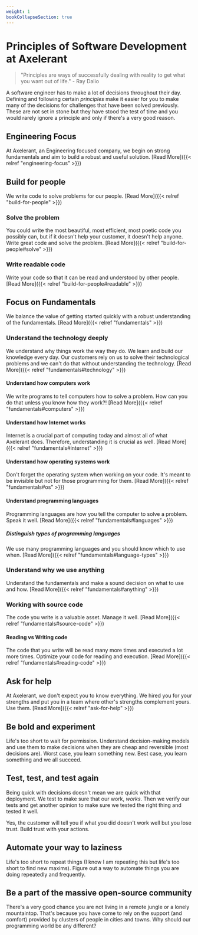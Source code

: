 ```yaml
---
weight: 1
bookCollapseSection: true
---
```


# Principles of Software Development at Axelerant

> "Principles are ways of successfully dealing with reality to get what you want out of life." - Ray Dalio

A software engineer has to make a lot of decisions throughout their day. Defining and following certain _principles_ make it easier for you to make many of the decisions for challenges that have been solved previously. These are not set in stone but they have stood the test of time and you would rarely ignore a principle and only if there's a very good reason.

## Engineering Focus

At Axelerant, an Engineering focused company, we begin on strong fundamentals and aim to build a robust and useful solution. [Read More]({{< relref "engineering-focus" >}})

## Build for people

We write code to solve problems for our people. [Read More]({{< relref "build-for-people" >}})

### Solve the problem

You could write the most beautiful, most efficient, most poetic code you possibly can, but if it doesn't help your customer, it doesn't help anyone. Write great code and solve the problem. [Read More]({{< relref "build-for-people#solve" >}})

### Write readable code

Write your code so that it can be read and understood by other people. [Read More]({{< relref "build-for-people#readable" >}})

## Focus on Fundamentals

We balance the value of getting started quickly with a robust understanding of the fundamentals. [Read More]({{< relref "fundamentals" >}})

### Understand the technology deeply

We understand why things work the way they do. We learn and build our knowledge every day. Our customers rely on us to solve their technological problems and we can't do that without understanding the technology. [Read More]({{< relref "fundamentals#technology" >}})

#### Understand how computers work

We write programs to tell computers how to solve a problem. How can you do that unless you know how they work?! [Read More]({{< relref "fundamentals#computers" >}})

#### Understand how Internet works

Internet is a crucial part of computing today and almost all of what Axelerant does. Therefore, understanding it is crucial as well. [Read More]({{< relref "fundamentals#internet" >}})

#### Understand how operating systems work

Don't forget the operating system when working on your code. It's meant to be invisible but not for those programming for them. [Read More]({{< relref "fundamentals#os" >}})

#### Understand programming languages

Programming languages are how you tell the computer to solve a problem. Speak it well. [Read More]({{< relref "fundamentals#languages" >}})

##### Distinguish types of programming languages

We use many programming languages and you should know which to use when. [Read More]({{< relref "fundamentals#language-types" >}})

### Understand why we use anything

Understand the fundamentals and make a sound decision on what to use and how. [Read More]({{< relref "fundamentals#anything" >}})

### Working with source code

The code you write is a valuable asset. Manage it well. [Read More]({{< relref "fundamentals#source-code" >}})

#### Reading vs Writing code

The code that you write will be read many more times and executed a lot more times. Optimize your code for reading and execution. [Read More]({{< relref "fundamentals#reading-code" >}})

## Ask for help

At Axelerant, we don't expect you to know everything. We hired you for your strengths and put you in a team where other's strengths complement yours. Use them. [Read More]({{< relref "ask-for-help" >}})

## Be bold and experiment

Life's too short to wait for permission. Understand decision-making models and use them to make decisions when they are cheap and reversible (most decisions are). Worst case, you learn something new. Best case, you learn something and we all succeed.

## Test, test, and test again

Being quick with decisions doesn't mean we are quick with that deployment. We test to make sure that our work, _works_. Then we verify our tests and get another opinion to make sure we tested the right thing and tested it well.

Yes, the customer will tell you if what you did doesn't work well but you lose trust. Build trust with your actions.

## Automate your way to laziness

Life's too short to repeat things (I know I am repeating this but life's too short to find new maxims). Figure out a way to automate things you are doing repeatedly and frequently.

## Be a part of the massive open-source community

There's a very good chance you are not living in a remote jungle or a lonely mountaintop. That's because you have come to rely on the support (and comfort) provided by clusters of people in cities and towns. Why should our programming world be any different?

